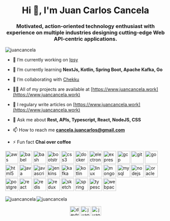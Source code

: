<h1 align="center">Hi 👋, I'm Juan Carlos Cancela</h1>
<h3 align="center">Motivated, action-oriented technology enthusiast with experience on multiple industries designing cutting-edge Web API-centric applications.</h3>

<p align="left"> <img src="https://komarev.com/ghpvc/?username=juancancela" alt="juancancela" /> </p>

- 🔭 I’m currently working on [Ipsy](https://www.ipsy.com/)

- 🌱 I’m currently learning **NextJs, Kotlin, Spring Boot, Apache Kafka, Go**

- 👯 I’m collaborating with [Chekku](https://chekku.co/)

- 👨‍💻 All of my projects are available at [https://www.juancancela.work](https://www.juancancela.work)

- 📝 I regulary write articles on [https://www.juancancela.work](https://www.juancancela.work)

- 💬 Ask me about **Rest, APIs, Typescript, React, NodeJS, CSS**

- 📫 How to reach me **cancela.juancarlos@gmail.com**

- ⚡ Fun fact **Chai over coffee**

<p align="left"><img src="https://devicons.github.io/devicon/devicon.git/icons/amazonwebservices/amazonwebservices-original-wordmark.svg" alt="aws" width="40" height="40"/> <img src="https://www.vectorlogo.zone/logos/babeljs/babeljs-icon.svg" alt="babel" width="40" height="40"/> <img src="https://www.vectorlogo.zone/logos/gnu_bash/gnu_bash-icon.svg" alt="bash" width="40" height="40"/> <img src="https://devicons.github.io/devicon/devicon.git/icons/bootstrap/bootstrap-plain.svg" alt="bootstrap" width="40" height="40"/> <img src="https://devicons.github.io/devicon/devicon.git/icons/css3/css3-original-wordmark.svg" alt="css3" width="40" height="40"/> <img src="https://devicons.github.io/devicon/devicon.git/icons/docker/docker-original-wordmark.svg" alt="docker" width="40" height="40"/> <img src="https://devicons.github.io/devicon/devicon.git/icons/electron/electron-original.svg" alt="electron" width="40" height="40"/> <img src="https://devicons.github.io/devicon/devicon.git/icons/express/express-original-wordmark.svg" alt="express" width="40" height="40"/> <img src="https://www.vectorlogo.zone/logos/google_cloud/google_cloud-icon.svg" alt="gcp" width="40" height="40"/> <img src="https://www.vectorlogo.zone/logos/git-scm/git-scm-icon.svg" alt="git" width="40" height="40"/> <img src="https://devicons.github.io/devicon/devicon.git/icons/go/go-original.svg" alt="go" width="40" height="40"/> <img src="https://devicons.github.io/devicon/devicon.git/icons/html5/html5-original-wordmark.svg" alt="html5" width="40" height="40"/> <img src="https://devicons.github.io/devicon/devicon.git/icons/java/java-original-wordmark.svg" alt="java" width="40" height="40"/> <img src="https://devicons.github.io/devicon/devicon.git/icons/javascript/javascript-original.svg" alt="javascript" width="40" height="40"/> <img src="https://www.vectorlogo.zone/logos/jenkins/jenkins-icon.svg" alt="jenkins" width="40" height="40"/> <img src="https://www.vectorlogo.zone/logos/apache_kafka/apache_kafka-icon.svg" alt="kafka" width="40" height="40"/> <img src="https://www.vectorlogo.zone/logos/kotlinlang/kotlinlang-icon.svg" alt="kotlin" width="40" height="40"/> <img src="https://devicons.github.io/devicon/devicon.git/icons/linux/linux-original.svg" alt="linux" width="40" height="40"/> <img src="https://devicons.github.io/devicon/devicon.git/icons/mongodb/mongodb-original-wordmark.svg" alt="mongodb" width="40" height="40"/> <img src="https://devicons.github.io/devicon/devicon.git/icons/mysql/mysql-original-wordmark.svg" alt="mysql" width="40" height="40"/> <img src="https://devicons.github.io/devicon/devicon.git/icons/nodejs/nodejs-original-wordmark.svg" alt="nodejs" width="40" height="40"/> <img src="https://devicons.github.io/devicon/devicon.git/icons/oracle/oracle-original.svg" alt="oracle" width="40" height="40"/> <img src="https://devicons.github.io/devicon/devicon.git/icons/postgresql/postgresql-original-wordmark.svg" alt="postgresql" width="40" height="40"/> <img src="https://devicons.github.io/devicon/devicon.git/icons/react/react-original-wordmark.svg" alt="react" width="40" height="40"/> <img src="https://devicons.github.io/devicon/devicon.git/icons/redis/redis-original-wordmark.svg" alt="redis" width="40" height="40"/> <img src="https://devicons.github.io/devicon/devicon.git/icons/redux/redux-original.svg" alt="redux" width="40" height="40"/> <img src="https://www.vectorlogo.zone/logos/sketchapp/sketchapp-icon.svg" alt="sketch" width="40" height="40"/> <img src="https://www.vectorlogo.zone/logos/springio/springio-icon.svg" alt="spring" width="40" height="40"/> <img src="https://devicons.github.io/devicon/devicon.git/icons/typescript/typescript-original.svg" alt="typescript" width="40" height="40"/> <img src="https://devicons.github.io/devicon/devicon.git/icons/webpack/webpack-original.svg" alt="webpack" width="40" height="40"/></p><img align="left" src="https://github-readme-stats.vercel.app/api/top-langs/?username=juancancela&layout=compact&hide=html" alt="juancancela" />

<img align="center" src="https://github-readme-stats.vercel.app/api?username=juancancela&show_icons=true" alt="juancancela" />

<p align="center">
<a href="https://twitter.com/devtripper" target="blank"><img align="center" src="https://cdn.jsdelivr.net/npm/simple-icons@3.0.1/icons/twitter.svg" alt="devtripper" height="30" width="30" /></a>
<a href="https://linkedin.com/in/juancarloscancela" target="blank"><img align="center" src="https://cdn.jsdelivr.net/npm/simple-icons@3.0.1/icons/linkedin.svg" alt="juancarloscancela" height="30" width="30" /></a>
<a href="https://fb.com/juan.cancela" target="blank"><img align="center" src="https://cdn.jsdelivr.net/npm/simple-icons@3.0.1/icons/facebook.svg" alt="juan.cancela" height="30" width="30" /></a>
</p>
